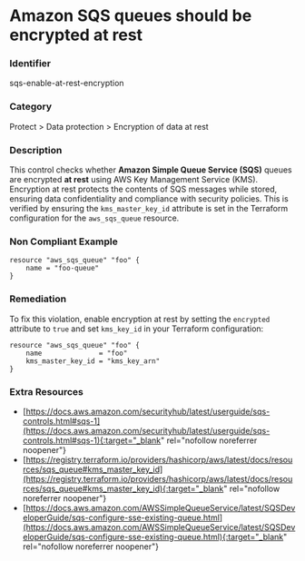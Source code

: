 # Amazon SQS queues should be encrypted at rest

### Identifier

sqs-enable-at-rest-encryption

### Category

Protect > Data protection > Encryption of data at rest

### Description

This control checks whether **Amazon Simple Queue Service (SQS)** queues are encrypted **at rest** using AWS Key Management Service (KMS). Encryption at rest protects the contents of SQS messages while stored, ensuring data confidentiality and compliance with security policies. This is verified by ensuring the `kms_master_key_id` attribute is set in the Terraform configuration for the `aws_sqs_queue` resource.


### Non Compliant Example

```hcl
resource "aws_sqs_queue" "foo" {
    name = "foo-queue"
}
```

### Remediation

To fix this violation, enable encryption at rest by setting the `encrypted` attribute to `true` and set `kms_key_id` in your Terraform configuration:

```hcl
resource "aws_sqs_queue" "foo" {
    name              = "foo"
    kms_master_key_id = "kms_key_arn"
}
```

### Extra Resources

- [https://docs.aws.amazon.com/securityhub/latest/userguide/sqs-controls.html#sqs-1](https://docs.aws.amazon.com/securityhub/latest/userguide/sqs-controls.html#sqs-1){:target="_blank" rel="nofollow noreferrer noopener"}
- [https://registry.terraform.io/providers/hashicorp/aws/latest/docs/resources/sqs_queue#kms_master_key_id](https://registry.terraform.io/providers/hashicorp/aws/latest/docs/resources/sqs_queue#kms_master_key_id){:target="_blank" rel="nofollow noreferrer noopener"}
- [https://docs.aws.amazon.com/AWSSimpleQueueService/latest/SQSDeveloperGuide/sqs-configure-sse-existing-queue.html](https://docs.aws.amazon.com/AWSSimpleQueueService/latest/SQSDeveloperGuide/sqs-configure-sse-existing-queue.html){:target="_blank" rel="nofollow noreferrer noopener"}
